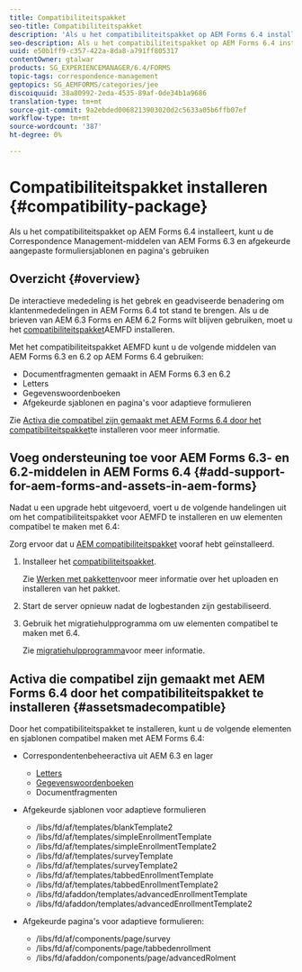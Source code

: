 ```yaml
---
title: Compatibiliteitspakket
seo-title: Compatibiliteitspakket
description: 'Als u het compatibiliteitspakket op AEM Forms 6.4 installeert, kunt u de Correspondence Management-middelen van AEM Forms 6.3 en afgekeurde aangepaste formuliersjablonen en pagina''s gebruiken '
seo-description: Als u het compatibiliteitspakket op AEM Forms 6.4 installeert, kunt u de Correspondence Management-middelen van AEM Forms 6.3 en afgekeurde aangepaste formuliersjablonen en pagina's gebruiken
uuid: e50b1ff9-c357-422a-8da8-a791ff805317
contentOwner: gtalwar
products: SG_EXPERIENCEMANAGER/6.4/FORMS
topic-tags: correspondence-management
geptopics: SG_AEMFORMS/categories/jee
discoiquuid: 38a80992-2eda-4535-89af-0de34b1a9686
translation-type: tm+mt
source-git-commit: 9a2ebded0068213903020d2c5633a05b6ffb07ef
workflow-type: tm+mt
source-wordcount: '387'
ht-degree: 0%

---
```



# Compatibiliteitspakket installeren {#compatibility-package}

Als u het compatibiliteitspakket op AEM Forms 6.4 installeert, kunt u de Correspondence Management-middelen van AEM Forms 6.3 en afgekeurde aangepaste formuliersjablonen en pagina&#39;s gebruiken

## Overzicht {#overview}

De interactieve mededeling is het gebrek en geadviseerde benadering om klantenmededelingen in AEM Forms 6.4 tot stand te brengen. Als u de brieven van AEM 6.3 Forms en AEM 6.2 Forms wilt blijven gebruiken, moet u het [compatibiliteitspakket](https://www.adobeaemcloud.com/content/marketplace/marketplaceProxy.html?packagePath=/content/companies/public/adobe/packages/cq640/fd/AEM-FORMS-6.4-COMPAT)AEMFD installeren.

Met het compatibiliteitspakket AEMFD kunt u de volgende middelen van AEM Forms 6.3 en 6.2 op AEM Forms 6.4 gebruiken:

* Documentfragmenten gemaakt in AEM Forms 6.3 en 6.2
* Letters
* Gegevenswoordenboeken
* Afgekeurde sjablonen en pagina&#39;s voor adaptieve formulieren

Zie [Activa die compatibel zijn gemaakt met AEM Forms 6.4 door het compatibiliteitspakket](/help/forms/using/compatibility-package.md#assetsmadecompatible)te installeren voor meer informatie.

## Voeg ondersteuning toe voor AEM Forms 6.3- en 6.2-middelen in AEM Forms 6.4 {#add-support-for-aem-forms-and-assets-in-aem-forms}

Nadat u een upgrade hebt uitgevoerd, voert u de volgende handelingen uit om het compatibiliteitspakket voor AEMFD te installeren en uw elementen compatibel te maken met 6.4:

Zorg ervoor dat u [AEM compatibiliteitspakket](/help/sites-deploying/backward-compatibility.md) vooraf hebt geïnstalleerd.

1. Installeer het [compatibiliteitspakket](https://www.adobeaemcloud.com/content/marketplace/marketplaceProxy.html?packagePath=/content/companies/public/adobe/packages/cq640/fd/AEM-FORMS-6.4-COMPAT).

   Zie [Werken met pakketten](/help/sites-administering/package-manager.md)voor meer informatie over het uploaden en installeren van het pakket.

1. Start de server opnieuw nadat de logbestanden zijn gestabiliseerd.
1. Gebruik het migratiehulpprogramma om uw elementen compatibel te maken met 6.4.

   Zie [migratiehulpprogramma](/help/forms/using/migration-utility.md)voor meer informatie.

## Activa die compatibel zijn gemaakt met AEM Forms 6.4 door het compatibiliteitspakket te installeren {#assetsmadecompatible}

Door het compatibiliteitspakket te installeren, kunt u de volgende elementen en sjablonen compatibel maken met AEM Forms 6.4:

* Correspondentenbeheeractiva uit AEM 6.3 en lager

   * [Letters](/help/forms/using/create-letter.md)
   * [Gegevenswoordenboeken](/help/forms/using/data-dictionary.md)
   * Documentfragmenten

* Afgekeurde sjablonen voor adaptieve formulieren

   * /libs/fd/af/templates/blankTemplate2
   * /libs/fd/af/templates/simpleEnrollmentTemplate
   * /libs/fd/af/templates/simpleEnrollmentTemplate2
   * /libs/fd/af/templates/surveyTemplate
   * /libs/fd/af/templates/surveyTemplate2
   * /libs/fd/af/templates/tabbedEnrollmentTemplate
   * /libs/fd/af/templates/tabbedEnrollmentTemplate2
   * /libs/fd/afaddon/templates/advancedEnrollmentTemplate
   * /libs/fd/afaddon/templates/advancedEnrollmentTemplate2

* Afgekeurde pagina&#39;s voor adaptieve formulieren:

   * /libs/fd/af/components/page/survey
   * /libs/fd/af/components/page/tabbedenrollment
   * /libs/fd/afaddon/components/page/advancedRolment

